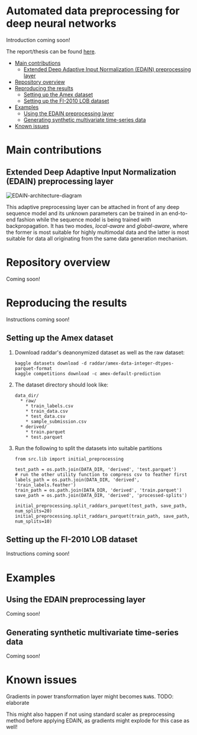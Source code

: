 # Automated data preprocessing for deep neural networks

Introduction coming soon!

The report/thesis can be found [here](reports/thesis/build/main.pdf).

<!-- vim-markdown-toc GFM -->

* [Main contributions](#main-contributions)
  * [Extended Deep Adaptive Input Normalization (EDAIN) preprocessing layer](#extended-deep-adaptive-input-normalization-edain-preprocessing-layer)
* [Repository overview](#repository-overview)
* [Reproducing the results](#reproducing-the-results)
  * [Setting up the Amex dataset](#setting-up-the-amex-dataset)
  * [Setting up the FI-2010 LOB dataset](#setting-up-the-fi-2010-lob-dataset)
* [Examples](#examples)
  * [Using the EDAIN preprocessing layer](#using-the-edain-preprocessing-layer)
  * [Generating synthetic multivariate time-series data](#generating-synthetic-multivariate-time-series-data)
* [Known issues](#known-issues)

<!-- vim-markdown-toc -->

# Main contributions

## Extended Deep Adaptive Input Normalization (EDAIN) preprocessing layer

![EDAIN-architecture-diagram](https://github.com/marcusGH/automated-preprocessing-for-deep-neural-networks/assets/29378769/2646f250-6b96-4b77-8fa2-91a87f0e67c7)

This adaptive preprocessing layer can be attached in front of any deep sequence model
and its unknown parameters can be trained in an end-to-end fashion while the sequence
model is being trained with backpropagation. It has two modes, _local-aware_ and
_global-aware_, where the former is most suitable for highly multimodal data and the
latter is most suitable for data all originating from the same data generation mechanism.

# Repository overview

Coming soon!

# Reproducing the results

Instructions coming soon!

## Setting up the Amex dataset

1. Download raddar's deanonymized dataset as well as the raw dataset:

   ```
   kaggle datasets download -d raddar/amex-data-integer-dtypes-parquet-format 
   kaggle competitions download -c amex-default-prediction
   ```
2. The dataset directory should look like:
   
   ```
   data_dir/
     * raw/
       * train_labels.csv
       * train_data.csv
       * test_data.csv
       * sample_submission.csv
     * derived/
       * train.parquet
       * test.parquet
    ```

3. Run the following to split the datasets into suitable partitions
   
   ```python3
   from src.lib import initial_preprocessing
   
   test_path = os.path.join(DATA_DIR, 'derived', 'test.parquet')
   # run the other utility function to compress csv to feather first
   labels_path = os.path.join(DATA_DIR, 'derived', 'train_labels.feather')
   train_path = os.path.join(DATA_DIR, 'derived', 'train.parquet')
   save_path = os.path.join(DATA_DIR, 'derived', 'processed-splits')

   initial_preprocessing.split_raddars_parquet(test_path, save_path, num_splits=20)   
   initial_preprocessing.split_raddars_parquet(train_path, save_path, num_splits=10)   
   ```

## Setting up the FI-2010 LOB dataset

Instructions coming soon!

# Examples

## Using the EDAIN preprocessing layer

Coming soon!

## Generating synthetic multivariate time-series data

Coming soon!

# Known issues

Gradients in power transformation layer might becomes `NaN`s. TODO: elaborate

This might also happen if not using standard scaler as preprocessing method
before applying EDAIN, as gradients might explode for this case as well!
